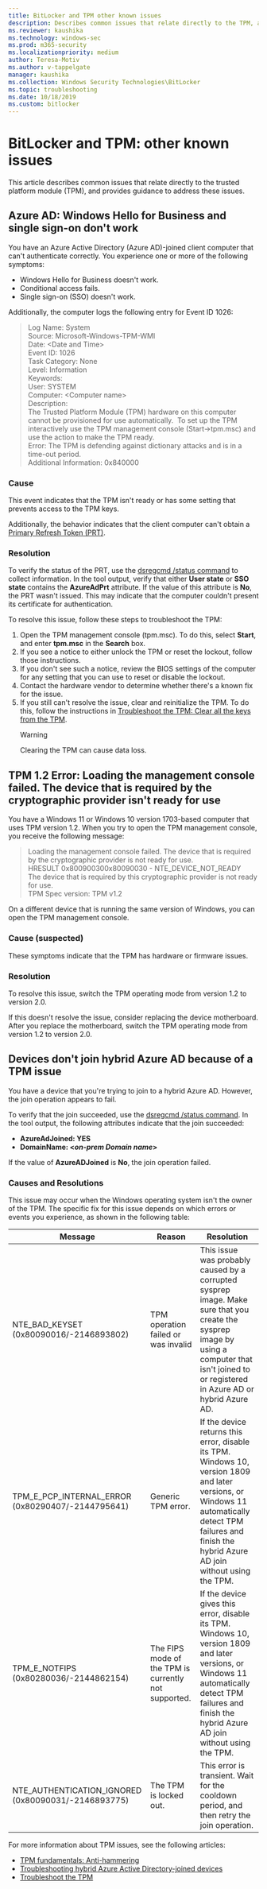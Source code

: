 ```yaml
---
title: BitLocker and TPM other known issues
description: Describes common issues that relate directly to the TPM, and provides guidance for resolving those issues.
ms.reviewer: kaushika
ms.technology: windows-sec
ms.prod: m365-security
ms.localizationpriority: medium
author: Teresa-Motiv
ms.author: v-tappelgate
manager: kaushika
ms.collection: Windows Security Technologies\BitLocker
ms.topic: troubleshooting
ms.date: 10/18/2019
ms.custom: bitlocker
---
```


# BitLocker and TPM: other known issues

This article describes common issues that relate directly to the trusted platform module (TPM), and provides guidance to address these issues.

## Azure AD: Windows Hello for Business and single sign-on don't work

You have an Azure Active Directory (Azure AD)-joined client computer that can't authenticate correctly. You experience one or more of the following symptoms:

- Windows Hello for Business doesn't work.
- Conditional access fails.
- Single sign-on (SSO) doesn't work.

Additionally, the computer logs the following entry for Event ID 1026:

> Log Name: System  
> Source: Microsoft-Windows-TPM-WMI  
> Date: \<Date and Time>  
> Event ID: 1026  
> Task Category: None  
> Level: Information  
> Keywords:  
> User: SYSTEM  
> Computer: \<Computer name\>  
> Description:  
> The Trusted Platform Module (TPM) hardware on this computer cannot be provisioned for use automatically.  To set up the TPM interactively use the TPM management console (Start-\>tpm.msc) and use the action to make the TPM ready.  
> Error: The TPM is defending against dictionary attacks and is in a time-out period.  
> Additional Information: 0x840000  

### Cause

This event indicates that the TPM isn't ready or has some setting that prevents access to the TPM keys.  

Additionally, the behavior indicates that the client computer can't obtain a [Primary Refresh Token (PRT)](/azure/active-directory/devices/concept-primary-refresh-token).  

### Resolution

To verify the status of the PRT, use the [dsregcmd /status command](/azure/active-directory/devices/troubleshoot-device-dsregcmd) to collect information. In the tool output, verify that either **User state** or **SSO state** contains the **AzureAdPrt** attribute. If the value of this attribute is **No**, the PRT wasn't issued. This may indicate that the computer couldn't present its certificate for authentication.

To resolve this issue, follow these steps to troubleshoot the TPM:

1. Open the TPM management console (tpm.msc). To do this, select **Start**, and enter **tpm.msc** in the **Search** box.
1. If you see a notice to either unlock the TPM or reset the lockout, follow those instructions.  
1. If you don't see such a notice, review the BIOS settings of the computer for any setting that you can use to reset or disable the lockout.
1. Contact the hardware vendor to determine whether there's a known fix for the issue.
1. If you still can't resolve the issue, clear and reinitialize the TPM. To do this, follow the instructions in [Troubleshoot the TPM: Clear all the keys from the TPM](../tpm/initialize-and-configure-ownership-of-the-tpm.md#clear-all-the-keys-from-the-tpm).
   > [!WARNING]
   > Clearing the TPM can cause data loss.  

## TPM 1.2 Error: Loading the management console failed. The device that is required by the cryptographic provider isn't ready for use

You have a Windows 11 or Windows 10 version 1703-based computer that uses TPM version 1.2. When you try to open the TPM management console, you receive the following message:

> Loading the management console failed. The device that is required by the cryptographic provider is not ready for use.  
> HRESULT 0x800900300x80090030 - NTE\_DEVICE\_NOT\_READY  
> The device that is required by this cryptographic provider is not ready for use.  
> TPM Spec version: TPM v1.2  

On a different device that is running the same version of Windows, you can open the TPM management console.

### Cause (suspected)

These symptoms indicate that the TPM has hardware or firmware issues.

### Resolution

To resolve this issue, switch the TPM operating mode from version 1.2 to version 2.0.  

If this doesn't resolve the issue, consider replacing the device motherboard. After you replace the motherboard, switch the TPM operating mode from version 1.2 to version 2.0.

## Devices don't join hybrid Azure AD because of a TPM issue

You have a device that you're trying to join to a hybrid Azure AD. However, the join operation appears to fail.

To verify that the join succeeded, use the [dsregcmd /status command](/azure/active-directory/devices/troubleshoot-device-dsregcmd). In the tool output, the following attributes indicate that the join succeeded:

- **AzureAdJoined: YES**
- **DomainName: \<*on-prem Domain name*\>**

If the value of **AzureADJoined** is **No**, the join operation failed.  

### Causes and Resolutions

This issue may occur when the Windows operating system isn't the owner of the TPM. The specific fix for this issue depends on which errors or events you experience, as shown in the following table:

|Message |Reason | Resolution|
| - | - | - |
|NTE\_BAD\_KEYSET (0x80090016/-2146893802) |TPM operation failed or was invalid |This issue was probably caused by a corrupted sysprep image. Make sure that you create the sysprep image by using a computer that isn't joined to or registered in Azure AD or hybrid Azure AD. |
|TPM\_E\_PCP\_INTERNAL\_ERROR (0x80290407/-2144795641) |Generic TPM error. |If the device returns this error, disable its TPM. Windows 10, version 1809 and later versions, or Windows 11 automatically detect TPM failures and finish the hybrid Azure AD join without using the TPM. |
|TPM\_E\_NOTFIPS (0x80280036/-2144862154) |The FIPS mode of the TPM is currently not supported. |If the device gives this error, disable its TPM. Windows 10, version 1809 and later versions, or Windows 11 automatically detect TPM failures and finish the hybrid Azure AD join without using the TPM. |
|NTE\_AUTHENTICATION\_IGNORED (0x80090031/-2146893775) |The TPM is locked out. |This error is transient. Wait for the cooldown period, and then retry the join operation. |

For more information about TPM issues, see the following articles:

- [TPM fundamentals: Anti-hammering](../tpm/tpm-fundamentals.md#anti-hammering)
- [Troubleshooting hybrid Azure Active Directory-joined devices](/azure/active-directory/devices/troubleshoot-hybrid-join-windows-current)
- [Troubleshoot the TPM](../tpm/initialize-and-configure-ownership-of-the-tpm.md)